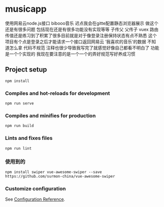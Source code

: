 # musicapp
使用网易云node.js接口 bibooo音乐 迟点我会在gitte配置静态浏览器展示
做这个还是有很多问题 包括现在还是有很多功能没有实现等等
子传父 父传子 vuex 路由传值还是练习到了积累了很多目前就是对于像登录注册保持状态有点不熟悉 这个项目有个点是登录之后才能请求一个接口返回网易云 ‘我喜欢的音乐’的数据 不知道怎么拿
代码不规范  注释也很少导致我写完了就感觉好像自己都看不明白了 功能是一个个实现的 我现在要注意的是一个一个的弄好规范写好养成习惯
## Project setup
```
npm install
```

### Compiles and hot-reloads for development
```
npm run serve
```

### Compiles and minifies for production
```
npm run build
```

### Lints and fixes files
```
npm run lint
```
### 使用到的 
```
npm install swiper vue-awesome-swiper --save
https://github.com/surmon-china/vue-awesome-swiper
```
### Customize configuration
See [Configuration Reference](https://cli.vuejs.org/config/).
